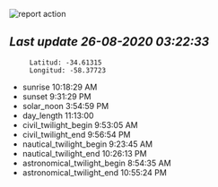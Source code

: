 ![report action](https://github.com/matiasz8/actions-for-reports/workflows/report%20action/badge.svg?branch=develop) 


## *****Last update 26-08-2020 03:22:33*****



		 Latitud: -34.61315
		 Longitud: -58.37723

 - sunrise 	 10:18:29 AM
 - sunset 	 9:31:29 PM
 - solar_noon 	 3:54:59 PM
 - day_length 	 11:13:00
 - civil_twilight_begin 	 9:53:05 AM
 - civil_twilight_end 	 9:56:54 PM
 - nautical_twilight_begin 	 9:23:45 AM
 - nautical_twilight_end 	 10:26:13 PM
 - astronomical_twilight_begin 	 8:54:35 AM
 - astronomical_twilight_end 	 10:55:24 PM
